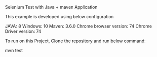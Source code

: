 Selenium Test with Java + maven Application

This example is developed using below configuration

JAVA: 8 Windows: 10 Maven: 3.6.0 Chrome browser version: 74 Chrome Driver version: 74

To run on this Project, Clone the repository and run below command:

mvn test
